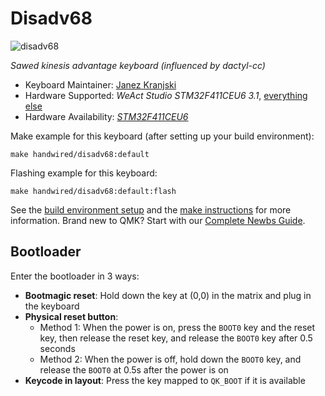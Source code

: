 # Disadv68

![disadv68](https://i.imgur.com/kJbvQvUh.jpeg)

*Sawed kinesis advantage keyboard (influenced by dactyl-cc)*

* Keyboard Maintainer: [Janez Kranjski](https://github.com/tree-in-forest)
* Hardware Supported: *WeAct Studio STM32F411CEU6 3.1*, [everything else](https://github.com/tree-in-forest/disadv68)
* Hardware Availability: *[STM32F411CEU6](https://github.com/WeActStudio/WeActStudio.MiniSTM32F4x1#legitimate-purchase-links-as-well-as-pirated-links)*

Make example for this keyboard (after setting up your build environment):

    make handwired/disadv68:default

Flashing example for this keyboard:

    make handwired/disadv68:default:flash

See the [build environment setup](https://docs.qmk.fm/#/getting_started_build_tools) and the [make instructions](https://docs.qmk.fm/#/getting_started_make_guide) for more information. Brand new to QMK? Start with our [Complete Newbs Guide](https://docs.qmk.fm/#/newbs).

## Bootloader

Enter the bootloader in 3 ways:

* **Bootmagic reset**: Hold down the key at (0,0) in the matrix and plug in the keyboard
* **Physical reset button**:
  * Method 1: When the power is on, press the `BOOT0` key and the reset key, then release the reset key, and release the `BOOT0` key after 0.5 seconds
  * Method 2: When the power is off, hold down the `BOOT0` key, and release the `BOOT0` at 0.5s after the power is on
* **Keycode in layout**: Press the key mapped to `QK_BOOT` if it is available
